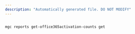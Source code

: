 ```yaml
---
description: "Automatically generated file. DO NOT MODIFY"
---
```


```bash

mgc reports get-office365activation-counts get

```